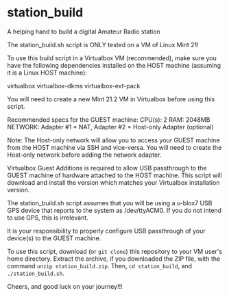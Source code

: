 # station_build
A helping hand to build a digital Amateur Radio station

The station_build.sh script is ONLY tested on a VM of Linux Mint 21!

To use this build script in a Virtualbox VM (recommended), make sure you have the following dependencies installed on the HOST machine (assuming it is a Linux HOST machine):

virtualbox
virtualbox-dkms
virtualbox-ext-pack

You will need to create a new Mint 21.2 VM in Virtualbox before using this script. 

Recommended specs for the GUEST machine:
CPU(s): 2
RAM: 2048MB
NETWORK: Adapter #1 = NAT, Adapter #2 = Host-only Adapter (optional)

Note: The Host-only network will allow you to access your GUEST machine from the HOST machine via SSH and vice-versa. You will need to create the Host-only network before adding the network adapter.

Virtualbox Guest Additions is required to allow USB passthrough to the GUEST machine of hardware attached to the HOST machine. This script will download and install the version which matches your Virtualbox installation version.

The station_build.sh script assumes that you will be using a u-blox7 USB GPS device that reports to the system as /dev/ttyACM0. If you do not intend to use GPS, this is irrelevant.

It is your responsibility to properly configure USB passthrough of your device(s) to the GUEST machine.

To use this script, download (or `git clone`) this repository to your VM user's home directory. Extract the archive, if you downloaded the ZIP file, with the command `unzip station_build.zip`. Then, `cd station_build`, and `./station_build.sh`.

Cheers, and good luck on your journey!!!
